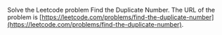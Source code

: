 Solve the Leetcode problem Find the Duplicate Number.
The URL of the problem is [https://leetcode.com/problems/find-the-duplicate-number](https://leetcode.com/problems/find-the-duplicate-number).
